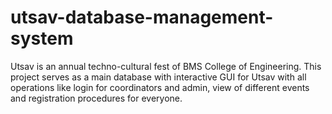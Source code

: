 # utsav-database-management-system
Utsav is an annual techno-cultural fest of BMS College of Engineering. This project serves as a main database with interactive GUI for Utsav with all operations like login for coordinators and admin, view of different events and registration procedures for everyone.
